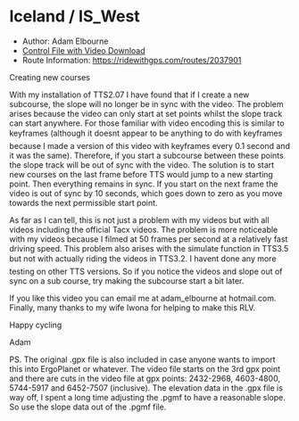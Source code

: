 # Iceland / IS_West

  * Author: Adam Elbourne
  * [Control File with Video Download](IS_West_Control.zip)
  * Route Information: https://ridewithgps.com/routes/2037901

Creating new courses

With my installation of TTS2.07 I have found that if I create a new subcourse, the slope will no longer be in sync with the video. The problem arises because the video can only start at set points whilst the slope track can start anywhere. For those familiar with video encoding this is similar to keyframes (although it doesnt appear to be anything to do with keyframes because I made a version of this video with keyframes every 0.1 second and it was the same). Therefore, if you start a subcourse between these points the slope track will be out of sync with the video. The solution is to start new courses on the last frame before TTS would jump to a new starting point. Then everything remains in sync. If you start on the next frame the video is out of sync by 10 seconds, which goes down to zero as you move towards the next permissible start point.

As far as I can tell, this is not just a problem with my videos but with all videos including the official Tacx videos. The problem is more noticeable with my videos because I filmed at 50 frames per second at a relatively fast driving speed. This problem also arises with the simulate function in TTS3.5 but not with actually riding the videos in TTS3.2. I havent done any more testing on other TTS versions. So if you notice the videos and slope out of sync on a sub course, try making the subcourse start a bit later.

If you like this video you can email me at adam_elbourne at hotmail.com.  Finally, many thanks to my wife Iwona for helping to make this RLV.

Happy cycling

Adam

PS. The original .gpx file is also included in case anyone wants to import this into ErgoPlanet or whatever. The video file starts on the 3rd gpx point and there are cuts in the video file at gpx points: 2432-2968, 4603-4800, 5744-5917 and 6452-7507 (inclusive). The elevation data in the .gpx file is way off, I spent a long time adjusting the .pgmf to have a reasonable slope. So use the slope data out of the .pgmf file.